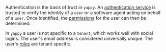 Authentication is the basis of trust in `yappy`.  An [authentication service](Services.md#authentication) is trusted to verify the identity of a `user` or a software agent acting on behalf of a `user`.  Once identified, the [permissions](Permissions.md) for the user can then be determined.

In `yappy` a user is not specific to a `tenant`, which works well with social logins.  The user's email address is considered universally unique.  The user's [roles](Roles.md) are tenant specific.
